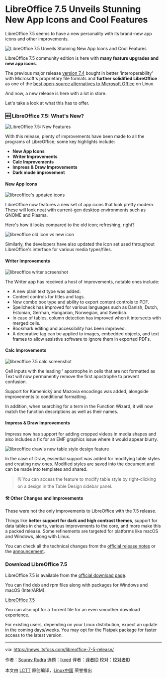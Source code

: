 [#]: subject: "LibreOffice 7.5 Unveils Stunning New App Icons and Cool Features"
[#]: via: "https://news.itsfoss.com/libreoffice-7-5-release/"
[#]: author: "Sourav Rudra https://news.itsfoss.com/author/sourav/"
[#]: collector: "lkxed"
[#]: translator: " "
[#]: reviewer: " "
[#]: publisher: " "
[#]: url: " "

LibreOffice 7.5 Unveils Stunning New App Icons and Cool Features
======

LibreOffice 7.5 seems to have a new personality with its brand-new app icons and other improvements.

![LibreOffice 7.5 Unveils Stunning New App Icons and Cool Features][1]

LibreOffice 7.5 community edition is here with **many feature upgrades and new app icons**.

The previous major release [version 7.4][2] bought in better 'interoperability' with Microsoft's proprietary file formats and **further solidified LibreOffice** as one of the [best open-source alternatives to Microsoft Office][3] on Linux.

And now, a new release is here with a lot in store.

Let's take a look at what this has to offer.

### 🆕 LibreOffice 7.5: What's New?

![LibreOffice 7.5: New Features][4]

With this release, plenty of improvements have been made to all the programs of LibreOffice; some key highlights include:

- **New App Icons**
- **Writer Improvements**
- **Calc Improvements**
- **Impress & Draw Improvements**
- **Dark mode improvement**

#### New App Icons

![libreoffice's updated icons][5]

LibreOffice now features a new set of app icons that look pretty modern. These will look neat with current-gen desktop environments such as GNOME and Plasma.

Here's how it looks compared to the old icon; refreshing, right?

![libreoffice old icon vs new icon][6]

Similarly, the developers have also updated the icon set used throughout LibreOffice's interface for various media types/files.

#### Writer Improvements

![libreoffice writer screenshot][7]

The Writer app has received a host of improvements, notable ones include:

- A new plain text type was added.
- Content controls for titles and tags.
- New combo box type and ability to export content controls to PDF.
- Spellcheck has improved for various languages such as Danish, Dutch, Estonian, German, Hungarian, Norwegian, and Swedish.
- In case of tables, column detection has improved when it intersects with merged cells.
- Bookmark editing and accessibility has been improved.
- A decorative tag can be applied to images, embedded objects, and text frames to allow assistive software to ignore them in exported PDFs.

#### Calc Improvements

![libreoffice 7.5 calc screenshot][8]

Cell inputs with the leading ' apostrophe in cells that are not formatted as Text will now permanently remove the first apostrophe to prevent confusion.

Support for Kamenický and Mazovia encodings was added, alongside improvements to conditional formatting.

In addition, when searching for a term in the Function Wizard, it will now match the function descriptions as well as their names.

#### Impress & Draw Improvements

Impress now has support for adding cropped videos in media shapes and also includes a fix for an EMF graphics issue where it would appear blurry.

![libreoffice draw's new table style design feature][9]

In the case of Draw, essential support was added for modifying table styles and creating new ones. Modified styles are saved into the document and can be made into templates and shared.

> 🗒️ You can access the feature to modify table style by right-clicking on a design in the Table Design sidebar panel.

#### 🛠️ Other Changes and Improvements

These were not the only improvements to LibreOffice with the 7.5 release.

Things like **better support for dark and high contrast themes**, support for data tables in charts, various improvements to the core, and more make this a packed release. Some refinements are targeted for platforms like macOS and Windows, along with Linux.

You can check all the technical changes from the [official release notes][10] or the [announcement][11].

### Download LibreOffice 7.5

LibreOffice 7.5 is available from the [official download page][12].

You can find deb and rpm files along with packages for Windows and macOS (Intel/ARM).

[LibreOffice 7.5][12]

You can also opt for a Torrent file for an even smoother download experience.

For existing users, depending on your Linux distribution, expect an update in the coming days/weeks. You may opt for the Flatpak package for faster access to the latest version.

--------------------------------------------------------------------------------

via: https://news.itsfoss.com/libreoffice-7-5-release/

作者：[Sourav Rudra][a]
选题：[lkxed][b]
译者：[译者ID](https://github.com/译者ID)
校对：[校对者ID](https://github.com/校对者ID)

本文由 [LCTT](https://github.com/LCTT/TranslateProject) 原创编译，[Linux中国](https://linux.cn/) 荣誉推出

[a]: https://news.itsfoss.com/author/sourav/
[b]: https://github.com/lkxed
[1]: https://news.itsfoss.com/content/images/size/w2000/2023/02/libreoffice-7.5-release.png
[2]: https://news.itsfoss.com/libreoffice-7-4-release/
[3]: https://itsfoss.com/best-free-open-source-alternatives-microsoft-office/
[4]: https://youtu.be/ZlAmjIwUvs4
[5]: https://news.itsfoss.com/content/images/2023/02/LibreOffice_7.5_Icons.png
[6]: https://news.itsfoss.com/content/images/2023/02/libreoffice-icons.jpg
[7]: https://news.itsfoss.com/content/images/2023/02/libreoffice-writer.png
[8]: https://news.itsfoss.com/content/images/2023/02/libreoffice-7-5.png
[9]: https://news.itsfoss.com/content/images/2023/02/LibreOffice_7.5_Table_Design.png
[10]: https://wiki.documentfoundation.org/ReleaseNotes/7.5
[11]: https://blog.documentfoundation.org/blog/2023/02/02/tdf-announces-libreoffice-75-community/
[12]: https://www.libreoffice.org/download/download-libreoffice/
